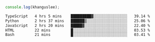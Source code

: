 ```js
console.log(khanguslee);
```

<!--START_SECTION:waka-->

```txt
TypeScript   4 hrs 5 mins    █████████▓░░░░░░░░░░░░░░░   39.14 %
Python       2 hrs 37 mins   ██████▒░░░░░░░░░░░░░░░░░░   25.06 %
JavaScript   2 hrs 20 mins   █████▓░░░░░░░░░░░░░░░░░░░   22.40 %
HTML         22 mins         █░░░░░░░░░░░░░░░░░░░░░░░░   03.53 %
Bash         21 mins         █░░░░░░░░░░░░░░░░░░░░░░░░   03.41 %
```

<!--END_SECTION:waka-->

<!--
**khanguslee/khanguslee** is a ✨ _special_ ✨ repository because its `README.md` (this file) appears on your GitHub profile.

Here are some ideas to get you started:

- 🔭 I’m currently working on ...
- 🌱 I’m currently learning ...
- 👯 I’m looking to collaborate on ...
- 🤔 I’m looking for help with ...
- 💬 Ask me about ...
- 📫 How to reach me: ...
- 😄 Pronouns: ...
- ⚡ Fun fact: ...
-->
